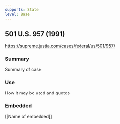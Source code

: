 ```yaml
---
supports: State
level: Base
---
```

## 501 U.S. 957 (1991)

https://supreme.justia.com/cases/federal/us/501/957/

### Summary

Summary of case

### Use

How it may be used and quotes

### Embedded

[[Name of embedded]]